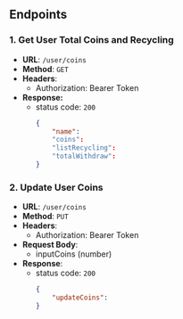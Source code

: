 ## Endpoints
### 1. Get User Total Coins and Recycling
- **URL**: `/user/coins`
- **Method**: `GET`
- **Headers**:
   - Authorization: Bearer Token
- **Response:**
   - status code: `200`
      ```json
      {
          "name":
          "coins":
          "listRecycling":
          "totalWithdraw":
      }
      ```

### 2. Update User Coins
- **URL**: `/user/coins`
- **Method**: `PUT`
- **Headers**:
   - Authorization: Bearer Token
- **Request Body**:
   - inputCoins (number)
- **Response**:
   - status code: `200`
     ```json
     {
         "updateCoins":
     }
     ```
     
